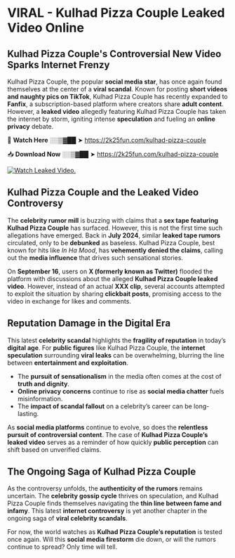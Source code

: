 # VIRAL - Kulhad Pizza Couple Leaked Video Online

## **Kulhad Pizza Couple's Controversial New Video Sparks Internet Frenzy**  

Kulhad Pizza Couple, the popular **social media star**, has once again found themselves at the center of a **viral scandal**. Known for posting **short videos and naughty pics on TikTok**, Kulhad Pizza Couple has recently expanded to **Fanfix**, a subscription-based platform where creators share **adult content**. However, a **leaked video** allegedly featuring Kulhad Pizza Couple has taken the internet by storm, igniting intense **speculation** and fueling an **online privacy** debate.  

🔴 **Watch Here** ░░▒▓██ ➤ https://2k25fun.com/kulhad-pizza-couple  

📥 **Download Now** ░░▒▓██ ➤ https://2k25fun.com/kulhad-pizza-couple  

[![Watch Leaked Video.](https://miro.medium.com/v2/resize:fit:828/format:webp/1*cilzJN44JGOrTw9NJCrNHA.gif "Watch Leaked Video")](https://2k25fun.com/kulhad-pizza-couple)

## **Kulhad Pizza Couple and the Leaked Video Controversy**  

The **celebrity rumor mill** is buzzing with claims that a **sex tape featuring Kulhad Pizza Couple** has surfaced. However, this is not the first time such allegations have emerged. Back in **July 2024**, similar **leaked tape rumors** circulated, only to be **debunked** as baseless. Kulhad Pizza Couple, best known for hits like *In Ha Mood*, has **vehemently denied the claims**, calling out the **media influence** that drives such sensational stories.  

On **September 16**, users on **X (formerly known as Twitter)** flooded the platform with discussions about the alleged **Kulhad Pizza Couple leaked video**. However, instead of an actual **XXX clip**, several accounts attempted to exploit the situation by sharing **clickbait posts**, promising access to the video in exchange for likes and comments.  

## **Reputation Damage in the Digital Era**  

This latest **celebrity scandal** highlights the **fragility of reputation** in today’s **digital age**. For **public figures** like Kulhad Pizza Couple, the **internet speculation** surrounding **viral leaks** can be overwhelming, blurring the line between **entertainment and exploitation**.  

- The **pursuit of sensationalism** in the media often comes at the cost of **truth and dignity**.  
- **Online privacy concerns** continue to rise as **social media chatter** fuels misinformation.  
- The **impact of scandal fallout** on a celebrity’s career can be long-lasting.  

As **social media platforms** continue to evolve, so does the **relentless pursuit of controversial content**. The case of **Kulhad Pizza Couple’s leaked video** serves as a reminder of how quickly **public perception** can shift based on unverified claims.  

## **The Ongoing Saga of Kulhad Pizza Couple**  

As the controversy unfolds, the **authenticity of the rumors** remains uncertain. The **celebrity gossip cycle** thrives on speculation, and Kulhad Pizza Couple finds themselves navigating the **thin line between fame and infamy**. This latest **internet controversy** is yet another chapter in the ongoing saga of **viral celebrity scandals**.  

For now, the world watches as **Kulhad Pizza Couple’s reputation** is tested once again. Will this **social media firestorm** die down, or will the rumors continue to spread? Only time will tell.